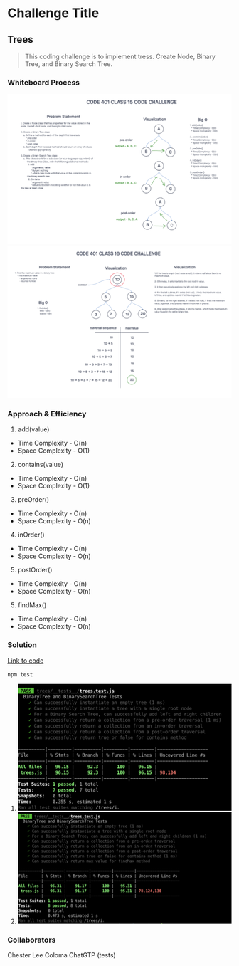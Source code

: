 # Challenge Title
## Trees
> This coding challenge is to implement tress. Create Node, Binary Tree, and Binary Search Tree.

### Whiteboard Process
![Trees](../images/trees.png)
![Trees - findMax](../images/trees-findmax.png)

### Approach & Efficiency
<!-- What approach did you take? Why? What is the Big O space/time for this approach? -->

1. add(value)
  * Time Complexity - O(n)
  * Space Complexity - O(1)

2. contains(value)
  * Time Complexity - O(n)
  * Space Complexity - O(1)

3. preOrder()
  * Time Complexity - O(n)
  * Space Complexity - O(n)

4. inOrder()
  * Time Complexity - O(n)
  * Space Complexity - O(n)

5. postOrder()
  * Time Complexity - O(n)
  * Space Complexity - O(n)

5. findMax()
  * Time Complexity - O(n)
  * Space Complexity - O(n)

### Solution
<!-- Show how to run your code, and examples of it in action -->
[Link to code](https://github.com/cleecoloma/data-structures-and-algorithms/tree/main/javascript/trees)
```text
npm test
```

1. ![Trees Test](../images/trees-test.png)
2. ![Trees findMax Test](../images/tree-max-test.png)

### Collaborators
Chester Lee Coloma
ChatGTP (tests)
